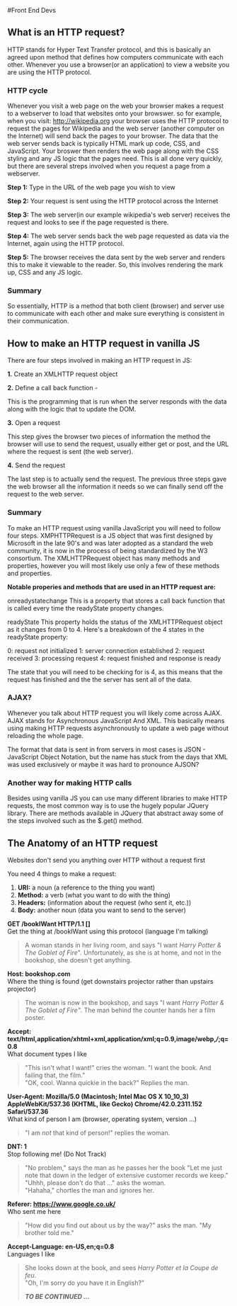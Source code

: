 #Front End Devs

## What is an HTTP request?

HTTP stands for Hyper Text Transfer protocol, and this is basically an agreed upon method that defines how computers communicate with each other. Whenever you use a browser(or an application) to view a website you are using the HTTP protocol.

### HTTP cycle

Whenever you visit a web page on the web your browser makes a request to a webserver to load that websites onto your browswer. so for example, when you visit: http://wikipedia.org your browser uses the HTTP protocol to request the pages for Wikipedia and the web server (another computer on the Internet) will send back the pages to your browser. The data that the web server sends back is typically HTML mark up code, CSS, and JavaScript. Your broswer then renders the web page along with the CSS styling and any JS logic that the pages need. This is all done very quickly, but there are several streps involved when you request a page from a webserver.

**Step 1:** Type in the URL of the web page you wish to view

**Step 2:** Your request is sent using the HTTP protocol across the Internet

**Step 3:** The web server(in our example wikipedia's web server) receives the request and looks to see if the page requested is there.

**Step 4:** The web server sends back the web page requested as data via the Internet, again using the HTTP protocol.

**Step 5:** The browser receives the data sent by the web server and renders this to make it viewable to the reader. So, this involves rendering the mark up, CSS and any JS logic.

### Summary

So essentially, HTTP is a method that both client (browser) and server use to communicate with each other and make sure everything is consistent in their communication.

## How to make an HTTP request in vanilla JS

There are four steps involved in making an HTTP request in JS:

**1.** Create an XMLHTTP request object

**2.** Define a call back function -

This is the programming that is run when the server responds with the data along with the logic that to update the DOM.

**3.** Open a request

This step gives the browser two pieces of information  the method the browser will use to send the request, usually either get or post, and the URL where the request is sent (the web server).

**4.** Send the request

The last step is to actually send the request. The previous three steps gave the web browser all the information it needs so we can finally send off the request to the web server.

### Summary

To make an HTTP request using vanilla JavaScript you will need to follow four steps. XMPHTTPRequest is a JS object that was first designed by Microsoft in the late 90's and was later adopted as a standard the web community, it is now in the process of being standardized by the W3 consortium. The XMLHTTPRequest object has many methods and properties, however you will most likely use only a few of these methods and properties.

**Notable properies and methods that are used in an HTTP request are:**

onreadystatechange
This is a property that stores a call back function that is called every time the readyState property changes.

readyState
This property holds the status of the XMLHTTPRequest object as it changes from 0 to 4. Here's a breakdown of the 4 states in the readyState property:

0: request not initialized
1: server connection established
2: request received
3: processing request
4: request finished and response is ready

The state that you will need to be checking for is 4, as this means that the request has finished and the the server has sent all of the data.

### AJAX?

Whenever you talk about HTTP request you will likely come across AJAX. AJAX stands for Asynchronous JavaScript And XML. This basically means using making HTTP requests asynchronously to update a web page without reloading the whole page.

The format that data is sent in from servers in most cases is JSON - JavaScript Object Notation, but the name has stuck from the days that XML was used exclusively or maybe it was hard to pronounce AJSON?


### Another way for making HTTP calls

Besides using vanilla JS you can use many different libraries to make HTTP requests, the most common way is to use the hugely popular JQuery library. There are methods available in JQuery that abstract away some of the steps involved such as the $.get() method.  

## The Anatomy of an HTTP request

Websites don't send you anything over HTTP without a request first

You need 4 things to make a request:
  1. **URI:** a noun (a reference to the thing you want)
  2. **Method:** a verb (what you want to do with the thing)
  3. **Headers:** (information about the request (who sent it, etc.))
  4. **Body:** another noun (data you want to send to the server)


**GET /bookIWant HTTP/1.1 []**  
Get the thing at /bookIWant using this protocol (language I'm talking)

>A woman stands in her living room, and says "I want *Harry Potter & The Goblet of Fire*". Unfortunately, as she is at home, and not in the bookshop, she doesn't get anything.

**Host: bookshop.com**  
Where the thing is found (get downstairs projector rather than upstairs projector)

>The woman is now in the bookshop, and says "I want *Harry Potter & The Goblet of Fire"*. The man behind the counter hands her a film poster.


**Accept: text/html,application/xhtml+xml,application/xml;q=0.9,image/webp,*/*;q=0.8**  
What document types I like

>"This isn't what I want!" cries the woman. "I want the book. And failing that, the film."  
"OK, cool. Wanna quickie in the back?" Replies the man.

**User-Agent: Mozilla/5.0 (Macintosh; Intel Mac OS X 10_10_3) AppleWebKit/537.36 (KHTML, like Gecko) Chrome/42.0.2311.152 Safari/537.36**  
What kind of person I am (browser, operating system, version ...)

>"I am *not* that kind of person!" replies the woman.

**DNT: 1**  
Stop following me! (Do Not Track)

>"No problem," says the man as he passes her the book "Let me just note that down in the ledger of extensive customer records we keep."  
"Uhhh, please don't do that ..." asks the woman.  
"Hahaha," chortles the man and ignores her.

**Referer: https://www.google.co.uk/**  
Who sent me here

>"How did you find out about us by the way?" asks the man.
>"My brother told me."

**Accept-Language: en-US,en;q=0.8**  
Languages I like

>She looks down at the book, and sees *Harry Potter et la Coupe de feu*.  
>"Oh, I'm sorry do you have it in English?"
>
>***TO BE CONTINUED ...***
